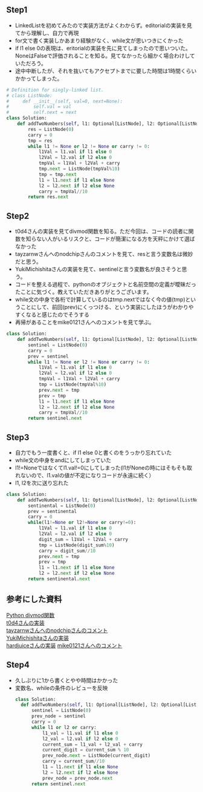 ## Step1
- LinkedListを初めてみたので実装方法がよくわからず。editorialの実装を見てから理解し、自力で再現
- for文で書く実装しかあまり経験がなく、while文が思いつきにくかった
- if l1 else 0の表現は、eritorialの実装を先に見てしまったので思いついた。NoneはFalseで評価されることを知る。見てなかったら細かく場合わけしていただろう。
- 途中中断したが、それを抜いてもアクセプトまでに要した時間は1時間くらいかかってしまった。

```python
# Definition for singly-linked list.
# class ListNode:
#     def __init__(self, val=0, next=None):
#         self.val = val
#         self.next = next
class Solution:
    def addTwoNumbers(self, l1: Optional[ListNode], l2: Optional[ListNode]) -> Optional[ListNode]:
        res = ListNode(0)
        carry = 0
        tmp = res
        while l1 != None or l2 != None or carry != 0:
            l1Val = l1.val if l1 else 0
            l2Val = l2.val if l2 else 0
            tmpVal = l1Val + l2Val + carry
            tmp.next = ListNode(tmpVal%10)
            tmp = tmp.next
            l1 = l1.next if l1 else None
            l2 = l2.next if l2 else None
            carry = tmpVal//10
        return res.next
```

## Step2
- t0d4さんの実装を見てdivmod関数を知る。ただ今回は、コードの読者に関数を知らない人がいるリスクと、コードが簡潔になる方を天秤にかけて選ばなかった
- tayzarnwさんへのnodchipさんのコメントを見て、resと言う変数名は微妙だと思う。
- YukiMichishitaさんの実装を見て、sentinelと言う変数名が良さそうと思う。
- コードを整える過程で、pythonのオブジェクトと名前空間の定義が曖昧だったことに気づく。教えていただきありがとうございます。
- while文の中身で各桁で計算しているのはtmp.nextではなく今の値(tmp)ということにして、前回(prev)にくっつける、という実装にしたほうがわかりやすくなると感じたのでそうする
- 再帰があることをmike0121さんへのコメントを見て学ぶ。
```python
class Solution:
    def addTwoNumbers(self, l1: Optional[ListNode], l2: Optional[ListNode]) -> Optional[ListNode]:
        sentinel = ListNode(0)
        carry = 0
        prev = sentinel
        while l1 != None or l2 != None or carry != 0:
            l1Val = l1.val if l1 else 0
            l2Val = l2.val if l2 else 0
            tmpVal = l1Val + l2Val + carry
            tmp = ListNode(tmpVal%10)
            prev.next = tmp
            prev = tmp
            l1 = l1.next if l1 else None
            l2 = l2.next if l2 else None
            carry = tmpVal//10
        return sentinel.next
```

## Step3

- 自力でもう一度書くと、if l1 else 0と書くのをうっかり忘れていた
- while文の中身をandにしてしまっていた
- l1!=Noneではなくてl1.val!=0にしてしまった(l1がNoneの時にはそもそも取れないので、l1.valの値が不定になりコードが永遠に続く）
- l1, l2を次に送り忘れた

```python
class Solution:
    def addTwoNumbers(self, l1: Optional[ListNode], l2: Optional[ListNode]) -> Optional[ListNode]:
        sentinental = ListNode(0)
        prev = sentinental
        carry = 0
        while(l1!=None or l2!=None or carry!=0):
            l1Val = l1.val if l1 else 0
            l2Val = l2.val if l2 else 0
            digit_sum = l1Val + l2Val + carry
            tmp = ListNode(digit_sum%10)
            carry = digit_sum//10
            prev.next = tmp
            prev = tmp
            l1 = l1.next if l1 else None
            l2 = l2.next if l2 else None
        return sentinental.next
```






## 参考にした資料
[Python divmod関数](https://docs.python.org/ja/3/library/functions.html#divmod) <br>
[t0d4さんの実装](https://github.com/t0d4/leetcode/blob/main/arai60/2-add-two-numbers/solve1.py) <br>
[tayzarnwさんへのnodchipさんのコメント](https://github.com/tayzarnw/LeetCode/pull/6/files/1691259aebf5cc9d2e1a04650992f84b6fe476bd#diff-97f26f151cc8b48dcfbfd106cebae3916d4b16a4081bde5799e7b05de5068959) <br>
[YukiMichishitaさんの実装](https://github.com/YukiMichishita/LeetCode/blob/main/2_add_two_numbers/step2.py) <br>
[hardjuiceさんの実装](https://discord.com/channels/1084280443945353267/1195700948786491403/1197114717001502822)
[mike0121さんへのコメント](https://discord.com/channels/1084280443945353267/1196472827457589338/1197166381146329208)

## Step4
- 久しぶりに1から書くとやや時間はかかった
- 変数名、whileの条件のレビューを反映
  ```python
  class Solution:
    def addTwoNumbers(self, l1: Optional[ListNode], l2: Optional[ListNode]) -> Optional[ListNode]:
        sentinel = ListNode(0)
        prev_node = sentinel
        carry = 0
        while l1 or l2 or carry:
            l1_val = l1.val if l1 else 0
            l2_val = l2.val if l2 else 0
            current_sum = l1_val + l2_val + carry
            current_digit = current_sum % 10
            prev_node.next = ListNode(current_digit)
            carry = current_sum//10
            l1 = l1.next if l1 else None
            l2 = l2.next if l2 else None
            prev_node = prev_node.next 
        return sentinel.next
  ```
